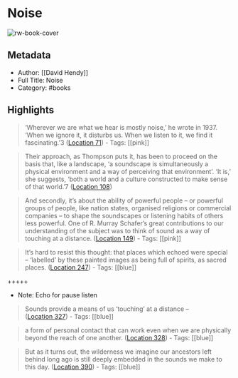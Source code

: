 # Noise

![rw-book-cover](https://m.media-amazon.com/images/I/71bKGoY1PiL._SY160.jpg)

## Metadata
- Author: [[David Hendy]]
- Full Title: Noise
- Category: #books

## Highlights

> ‘Wherever we are what we hear is mostly noise,’ he wrote in 1937. ‘When we ignore it, it disturbs us. When we listen to it, we find it fascinating.’3 ([Location 71](https://readwise.io/to_kindle?action=open&asin=B00BHA8A0E&location=71))
    - Tags: [[pink]] 


> Their approach, as Thompson puts it, has been to proceed on the basis that, like a landscape, ‘a soundscape is simultaneously a physical environment and a way of perceiving that environment’. ‘It is,’ she suggests, ‘both a world and a culture constructed to make sense of that world.’7 ([Location 108](https://readwise.io/to_kindle?action=open&asin=B00BHA8A0E&location=108))


> And secondly, it’s about the ability of powerful people – or powerful groups of people, like nation states, organised religions or commercial companies – to shape the soundscapes or listening habits of others less powerful. One of R. Murray Schafer’s great contributions to our understanding of the subject was to think of sound as a way of touching at a distance. ([Location 149](https://readwise.io/to_kindle?action=open&asin=B00BHA8A0E&location=149))
    - Tags: [[pink]] 


> It’s hard to resist this thought: that places which echoed were special – ‘labelled’ by these painted images as being full of spirits, as sacred places. ([Location 247](https://readwise.io/to_kindle?action=open&asin=B00BHA8A0E&location=247))
    - Tags: [[blue]] 


+++++ 
- Note: Echo for pause listen


> Sounds provide a means of us ‘touching’ at a distance – ([Location 327](https://readwise.io/to_kindle?action=open&asin=B00BHA8A0E&location=327))
    - Tags: [[blue]] 


> a form of personal contact that can work even when we are physically beyond the reach of one another. ([Location 328](https://readwise.io/to_kindle?action=open&asin=B00BHA8A0E&location=328))
    - Tags: [[blue]] 


> But as it turns out, the wilderness we imagine our ancestors left behind long ago is still deeply embedded in the sounds we make to this day. ([Location 390](https://readwise.io/to_kindle?action=open&asin=B00BHA8A0E&location=390))
    - Tags: [[blue]] 

